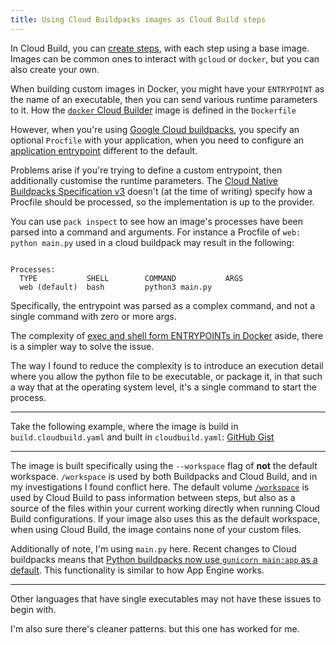 ```yaml
---
title: Using Cloud Buildpacks images as Cloud Build steps
---
```


In Cloud Build, you can [create steps](https://cloud.google.com/build/docs/configuring-builds/create-basic-configuration), with each step using a base image. Images can be common ones to interact with `gcloud` or `docker`, but you can also create your own. 

When building custom images in Docker, you might have your `ENTRYPOINT` as the name of an executable, then you can send various runtime parameters to it. How the [`docker` Cloud Builder](https://github.com/GoogleCloudPlatform/cloud-builders/blob/master/docker/Dockerfile-versioned) image is defined in the `Dockerfile`

However, when you're using [Google Cloud buildpacks](https://cloud.google.com/docs/buildpacks/overview), you specify an optional `Procfile` with your application, when you need to configure an [application entrypoint](https://cloud.google.com/docs/buildpacks/nodejs#application_entrypoint) different to the default. 

Problems arise if you're trying to define a custom entrypoint, then additionally customise the runtime parameters. The [Cloud Native Buildpacks Specification v3](https://github.com/buildpacks/spec) doesn't (at the time of writing) specify how a Procfile should be processed, so the implementation is up to the provider.

You can use `pack inspect` to see how an image's processes have been parsed into a command and arguments. For instance a Procfile of `web: python main.py` used in a cloud buildpack may result in the following: 

```

Processes:
  TYPE           SHELL        COMMAND           ARGS
  web (default)  bash         python3 main.py
```

Specifically, the entrypoint was parsed as a complex command, and not a single command with zero or more args. 

The complexity of [exec and shell form ENTRYPOINTs in Docker](https://nickjanetakis.com/blog/docker-tip-63-difference-between-an-array-and-string-based-cmd) aside, there is a simpler way to solve the issue. 

The way I found to reduce the complexity is to introduce an execution detail where you allow the python file to be executable, or package it, in that such a way that at the operating system level, it's a single command to start the process. 

---

Take the following example, where the image is build in `build.cloudbuild.yaml` and built in `cloudbuild.yaml`: [GitHub Gist](https://gist.github.com/glasnt/125c86569fe67a14e02b16c531f89a3d)

<script src="https://gist.github.com/glasnt/125c86569fe67a14e02b16c531f89a3d.js"></script>

---

The image is built specifically using the `--workspace` flag of **not** the default workspace. `/workspace` is used by both Buildpacks and Cloud Build, and in my investigations I found conflict here. The default volume [`/workspace`](https://cloud.google.com/build/docs/configuring-builds/pass-data-between-steps) is used by Cloud Build to pass information between steps, but also as a source of the files within your current working directly when running Cloud Build configurations. If your image also uses this as the default workspace, when using Cloud Build, the image contains none of your custom files. 

Additionally of note, I'm using `main.py` here. Recent changes to Cloud buildpacks means that [Python buildpacks now use `gunicorn main:app` as a default](https://cloud.google.com/docs/buildpacks/python#application_entrypoint). This functionality is similar to how App Engine works. 

---

Other languages that have single executables may not have these issues to begin with. 

I'm also sure there's cleaner patterns. but this one has worked for me. 
